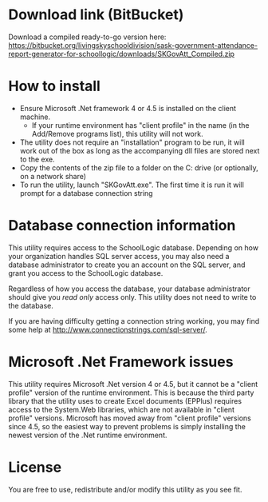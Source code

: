 ﻿Download link (BitBucket)
=========================
Download a compiled ready-to-go version here: https://bitbucket.org/livingskyschooldivision/sask-government-attendance-report-generator-for-schoollogic/downloads/SKGovAtt_Compiled.zip

How to install
==============
* Ensure Microsoft .Net framework 4 or 4.5 is installed on the client machine.
    * If your runtime environment has "client profile" in the name (in the Add/Remove programs list), this utility will not work. 
* The utility does not require an "installation" program to be run, it will work out of the box as long as the accompanying dll files are stored next to the exe.
* Copy the contents of the zip file to a folder on the C: drive (or optionally, on a network share)
* To run the utility, launch "SKGovAtt.exe". The first time it is run it will prompt for a database connection string


Database connection information
===============================
This utility requires access to the SchoolLogic database. Depending on how your organization handles SQL server access, you may also need a database administrator to create you an account on the SQL server, and grant you access to the SchoolLogic database.

Regardless of how you access the database, your database administrator should give you *read only* access only. This utility does not need to write to the database.

If you are having difficulty getting a connection string working, you may find some help at http://www.connectionstrings.com/sql-server/. 

Microsoft .Net Framework issues
===============================
This utility requires Microsoft .Net version 4 or 4.5, but it cannot be a "client profile" version of the runtime environment. This is because the third party library that the utility uses to create Excel documents (EPPlus) requires access to the System.Web libraries, which are not available in "client profile" versions. Microsoft has moved away from "client profile" versions since 4.5, so the easiest way to prevent problems is simply installing the newest version of the .Net runtime environment.

License
=======
You are free to use, redistribute and/or modify this utility as you see fit.
